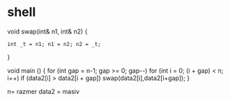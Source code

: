 shell
=====

void swap(int& n1, int& n2) {

	int _t = n1; n1 = n2; n2 = _t;
}


void main () {
for (int gap = n-1; gap >= 0; gap--)
        for (int i = 0; (i + gap) < n; i++)
            if (data2[i] > data2[i + gap]) swap(data2[i],data2[i+gap]);
}


n= razmer
data2 = masiv
